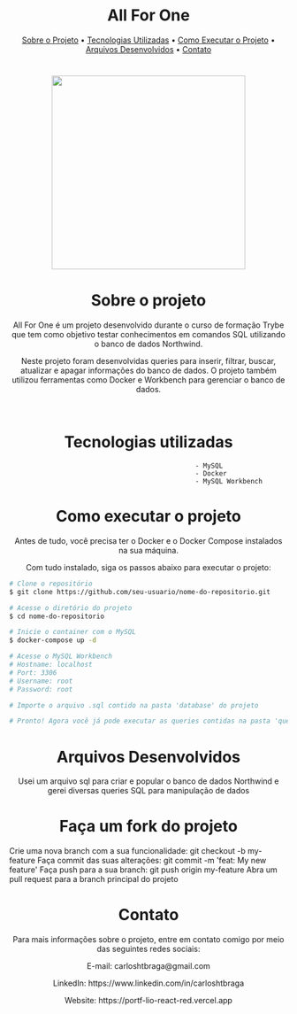  <h1 align='center'>All For One</h1>
 <p align="center">
  <a href="#sobre-o-projeto">Sobre o Projeto</a> •
  <a href="#tecnologias-utilizadas">Tecnologias Utilizadas</a> • 
  <a href="#como-executar-o-projeto">Como Executar o Projeto</a> • 
  <a href="#arquivos-desenvolvidos">Arquivos Desenvolvidos</a> • 
  <a href="#contato">Contato</a>
</p>
<h1 align='center'>
  <img src='https://ucarecdn.com/0295176b-b17a-4106-b3b0-5bf2b14365e6/' width="350" heigth="350"/>
</h1>



<h1 align='center'>Sobre o projeto</h1>


<p align='center'>All For One é um projeto desenvolvido durante o curso de formação Trybe que tem como objetivo testar conhecimentos em comandos SQL utilizando o banco de dados Northwind.</p>

<p align='center'>Neste projeto foram desenvolvidas queries para inserir, filtrar, buscar, atualizar e apagar informações do banco de dados. O projeto também utilizou ferramentas como Docker e Workbench para gerenciar o banco de dados.</p>
<br>
<h1 align='center'>Tecnologias utilizadas</h1>


                                                   - MySQL
                                                   - Docker
                                                   - MySQL Workbench

<h1 align='center'>Como executar o projeto</h1>


<p align='center'>Antes de tudo, você precisa ter o Docker e o Docker Compose instalados na sua máquina.</p>

<p align='center'>Com tudo instalado, siga os passos abaixo para executar o projeto:</p>

```bash
# Clone o repositório
$ git clone https://github.com/seu-usuario/nome-do-repositorio.git

# Acesse o diretório do projeto
$ cd nome-do-repositorio

# Inicie o container com o MySQL
$ docker-compose up -d

# Acesse o MySQL Workbench
# Hostname: localhost
# Port: 3306
# Username: root
# Password: root

# Importe o arquivo .sql contido na pasta 'database' do projeto

# Pronto! Agora você já pode executar as queries contidas na pasta 'queries' do projeto.
```

<h1 align='center'>Arquivos Desenvolvidos</h1>


<p align='center'>Usei um arquivo sql para criar e popular o banco de dados Northwind
e gerei diversas queries SQL para manipulação de dados


</p>
<h1 align='center'>Faça um fork do projeto</h1>


Crie uma nova branch com a sua funcionalidade: git checkout -b my-feature
Faça commit das suas alterações: git commit -m 'feat: My new feature'
Faça push para a sua branch: git push origin my-feature
Abra um pull request para a branch principal do projeto

<h1 align='center'>Contato</h1>


<p align='center'>Para mais informações sobre o projeto, entre em contato comigo por meio das seguintes redes sociais:</p>

<p align='center'>E-mail: carloshtbraga@gmail.com</p>

<p align='center'>LinkedIn: https://www.linkedin.com/in/carloshtbraga</p>

<p align='center'>Website: https://portf-lio-react-red.vercel.app</p>

